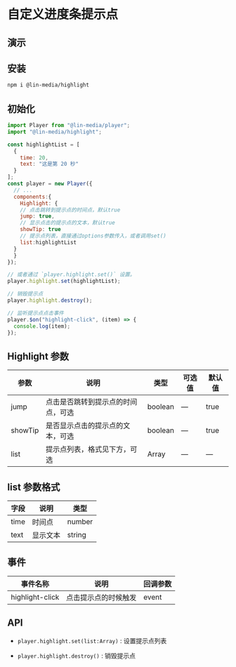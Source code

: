 # 自定义进度条提示点

## 演示

<highlight-use />

## 安装

```bash
npm i @lin-media/highlight
```

## 初始化

```javascript
import Player from "@lin-media/player";
import "@lin-media/highlight";

const highlightList = [
  {
    time: 20,
    text: "这是第 20 秒"
  }
];
const player = new Player({
  // ...
  components:{
    Highlight: {
    // 点击跳转到提示点的时间点，默认true
    jump: true,
    // 显示点击的提示点的文本，默认true
    showTip: true
    // 提示点列表，直接通过options参数传入，或者调用set()
    list:highlightList
  }
  }
});

// 或者通过 `player.highlight.set()` 设置。
player.highlight.set(highlightList);

// 销毁提示点
player.highlight.destroy();

// 监听提示点点击事件
player.$on("highlight-click", (item) => {
  console.log(item);
});
```

## Highlight 参数

| 参数    | 说明                               | 类型    | 可选值 | 默认值 |
| ------- | ---------------------------------- | ------- | ------ | ------ |
| jump    | 点击是否跳转到提示点的时间点，可选 | boolean | —      | true   |
| showTip | 是否显示点击的提示点的文本，可选   | boolean | —      | true   |
| list    | 提示点列表，格式见下方，可选       | Array   | —      | —      |

## list 参数格式

| 字段 | 说明     | 类型   |
| ---- | -------- | ------ |
| time | 时间点   | number |
| text | 显示文本 | string |

## 事件

| 事件名称        | 说明                 | 回调参数 |
| --------------- | -------------------- | -------- |
| highlight-click | 点击提示点的时候触发 | event    |

## API

- `player.highlight.set(list:Array)` : 设置提示点列表

- `player.highlight.destroy()` : 销毁提示点
